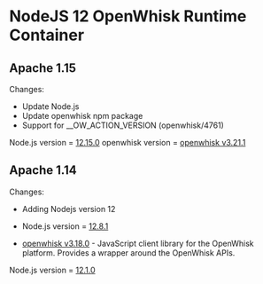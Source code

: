 <!--
#
# Licensed to the Apache Software Foundation (ASF) under one or more
# contributor license agreements.  See the NOTICE file distributed with
# this work for additional information regarding copyright ownership.
# The ASF licenses this file to You under the Apache License, Version 2.0
# (the "License"); you may not use this file except in compliance with
# the License.  You may obtain a copy of the License at
#
#     http://www.apache.org/licenses/LICENSE-2.0
#
# Unless required by applicable law or agreed to in writing, software
# distributed under the License is distributed on an "AS IS" BASIS,
# WITHOUT WARRANTIES OR CONDITIONS OF ANY KIND, either express or implied.
# See the License for the specific language governing permissions and
# limitations under the License.
#
-->

# NodeJS 12 OpenWhisk Runtime Container

## Apache 1.15
Changes:
  - Update Node.js
  - Update openwhisk npm package
  - Support for __OW_ACTION_VERSION (openwhisk/4761)

Node.js version = [12.15.0](https://nodejs.org/en/blog/release/v12.15.0/)
openwhisk version = [openwhisk v3.21.1](https://www.npmjs.com/package/openwhisk)

## Apache 1.14
Changes:
- Adding Nodejs version 12
- Node.js version = [12.8.1](https://nodejs.org/en/blog/release/v12.8.1/)

- [openwhisk v3.18.0](https://www.npmjs.com/package/openwhisk) - JavaScript client library for the OpenWhisk platform. Provides a wrapper around the OpenWhisk APIs.

Node.js version = [12.1.0](https://nodejs.org/en/blog/release/v12.1.0/)
